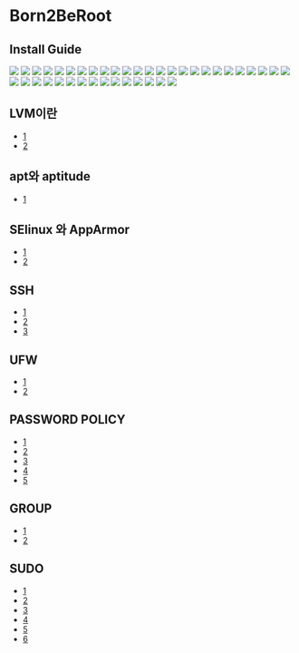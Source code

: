 # Born2BeRoot

## Install Guide
![](img/1.png)
![](img/2.png)
![](img/3.png)
![](img/4.png)
![](img/5.png)
![](img/6.png)
![](img/7.png)
![](img/8.png)
![](img/9.png)
![](img/10.png)
![](img/11.png)
![](img/12.png)
![](img/13.png)
![](img/14.png)
![](img/15.png)
![](img/16.png)
![](img/17.png)
![](img/18.png)
![](img/19.png)
![](img/20.png)
![](img/21.png)
![](img/22.png)
![](img/23.png)
![](img/24.png)
![](img/25.png)
![](img/26.png)
![](img/27.png)
![](img/28.png)
![](img/29.png)
![](img/30.png)
![](img/31.png)
![](img/32.png)
![](img/33.png)
![](img/34.png)
![](img/35.png)
![](img/36.png)
![](img/37.png)
![](img/38.png)
![](img/39.png)
![](img/40.png)

## LVM이란
- [1](https://mamu2830.blogspot.com/2019/12/lvmpv-vg-lv-pe-lvm.html)
- [2](https://wiseworld.tistory.com/32)

## apt와 aptitude
- [1](https://www.tecmint.com/difference-between-apt-and-aptitude/)

## SElinux 와 AppArmor
- [1](https://www.techtarget.com/searchdatacenter/tip/Compare-two-Linux-security-modules-SELinux-vs-AppArmor)
- [2](https://phoenixnap.com/kb/apparmor-vs-selinux)

## SSH
- [1](https://www.freecodecamp.org/news/ssh-meaning-in-linux/#:~:text=Secure%20Shell%20(SSH)%20is%20a,remote%20administration%20and%20file%20transfer.)
- [2](https://baked-corn.tistory.com/52)
- [3](https://m.blog.naver.com/PostView.naver?isHttpsRedirect=true&blogId=jodi999&logNo=221334854192)
## UFW
- [1](https://m.blog.naver.com/PostView.naver?isHttpsRedirect=true&blogId=jodi999&logNo=221409997866)
- [2](https://wiki.debian.org/Uncomplicated%20Firewall%20%28ufw%29)

## PASSWORD POLICY
- [1](https://techpicnic.tistory.com/506)
- [2](https://www.haedongg.net/2020/08/28/linux-%ED%8C%A8%EC%8A%A4%EC%9B%8C%EB%93%9C-%EA%B4%80%EB%A0%A8-%EC%A0%95%EC%B1%85-%EC%84%A4%EC%A0%95/)
- [3](https://manpages.debian.org/stretch/libpam-pwquality/pam_pwquality.8.en.html)
- [4](https://www.baeldung.com/linux/password-complexity)
- [5](https://serverfault.com/questions/1016570/how-to-enable-enforce-for-root-under-pam-pwquality-so-in-rhel8-centos-8)

## GROUP
- [1](https://www.manualfactory.net/13414)
- [2](https://goni9071.tistory.com/68)
## SUDO
- [1](https://darrengwon.tistory.com/844)
- [2](https://wiki.debian.org/sudo/)
- [3](https://ostechnix.com/how-to-change-default-sudo-log-file-in-linux/)
- [4](https://bloodguy.tistory.com/entry/Linux-ssh%EB%82%98-%EB%8B%A4%EB%A5%B8-%EB%8D%B0%EB%AA%AC%EC%97%90%EC%84%9C-sudo-u-%EB%A5%BC-%EC%9D%B4%EC%9A%A9%ED%95%B4-%EB%8B%A4%EB%A5%B8-%EC%9C%A0%EC%A0%80%EA%B6%8C%ED%95%9C%EC%9C%BC%EB%A1%9C-%EC%8B%A4%ED%96%89%EC%8B%9C-sudo-sorry-you-must-have-a-tty-to-run-sudo-%EC%98%A4%EB%A5%98-%ED%95%B4%EA%B2%B0)
- [5](https://www.cloudpanel.io/tutorial/how-to-add-user-to-sudoers-in-debian/)
- [6](https://ko.linux-console.net/?p=1985#gsc.tab=0)
